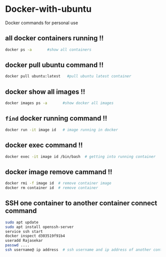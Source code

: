 # Docker-with-ubuntu
Docker commands for personal use

## all docker containers running !!
```bash
docker ps -a       #show all containers
```
## docker pull ubuntu command !!
```bash
docker pull ubuntu:latest   #pull ubuntu latest container
```
## docker show all images !!
```bash
docker images ps -a       #show docker all images
```
## `find` docker running command !!
```bash
docker run -it image id   # image running in docker
```
## docker exec command !!
```bash
docker exec -it image id /bin/bash  # getting into running container
```
## docker image remove cammand !!
```bash
docker rmi -f image id  # remove container image
docker rm container id  # remove container
```
## SSH one container to another container connect command
```bash
sudo apt update
sudo apt install openssh-server
service ssh start
docker inspect d303519f91b4
useradd Rajasekar
passwd ....
ssh username@ ip address  # ssh username and ip address of another container
```



